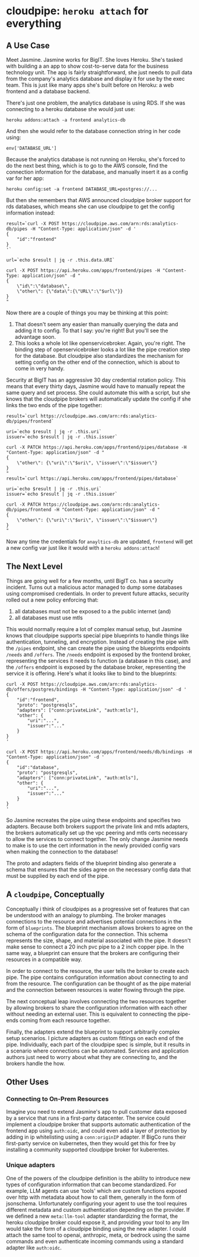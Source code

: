 # cloudpipe: `heroku attach` for everything

## A Use Case

Meet Jasmine. Jasmine works for BigIT. She loves Heroku. She's tasked with building a an app to show cost-to-serve data for the business technology unit. The app is fairly straightforward, she just needs to pull data from the company's analytics database and display it for use by the exec team. This is just like many apps she's built before on Heroku: a web frontend and a database backend.

There's just one problem, the analytics database is using RDS. If she was connecting to a heroku database she would just use:

`heroku addons:attach -a frontend analytics-db`

And then she would refer to the database connection string in her code using:

`env['DATABASE_URL']`

Because the analytics database is not running on Heroku, she's forced to do the next best thing, which is to go to the AWS console, find the connection information for the database, and manually insert it as a config var for her app:

`heroku config:set -a frontend DATABASE_URL=postgres://...`

But then she remembers that AWS announced cloudpipe broker support for rds databases, which means she can use cloudpipe to get the config information instead:

```
result=`curl -X POST https://cloudpipe.aws.com/arn:rds:analytics-db/pipes -H "Content-Type: application/json" -d '
{
    "id":"frontend"
}
'`

url=`echo $result | jq -r .this.data.URI`

curl -X POST https://api.heroku.com/apps/frontend/pipes -H "Content-Type: application/json" -d "
{
    \"id\":\"database\",
    \"other\": {\"data\":{\"URL\":\"$url\"}}
}
"
```

Now there are a couple of things you may be thinking at this point:

1. That doesn't seem any easier than manually querying the data and adding it to config. To that I say: you're right! But you'll see the advantage soon.
2. This looks a whole lot like openservicebroker. Again, you're right. The binding step of openservicebroker looks a lot like the pipe creation step for the database. But cloudpipe also standardizes the mechanism for setting config on the other end of the connection, which is about to come in very handy.

Security at BigIT has an aggressive 30 day credential rotation policy. This means that every thirty days, Jasmine would have to manually repeat the same query and set process. She could automate this with a script, but she knows that the cloudpipe brokers will automatically update the config if she links the two ends of the pipe together:

```
result=`curl https://cloudpipe.aws.com/arn:rds:analytics-db/pipes/frontend`

uri=`echo $result | jq -r .this.uri`
issuer=`echo $result | jq -r .this.issuer`

curl -X PATCH https://api.heroku.com/apps/frontend/pipes/database -H "Content-Type: application/json" -d "
{
    \"other\": {\"uri\":\"$uri\", \"issuer\":\"$issuer\"}
}
"
result=`curl https://api.heroku.com/apps/frontend/pipes/database`

uri=`echo $result | jq -r .this.uri`
issuer=`echo $result | jq -r .this.issuer`

curl -X PATCH https://cloudpipe.aws.com/arn:rds:analytics-db/pipes/frontend -H "Content-Type: application/json" -d "
{
    \"other\": {\"uri\":\"$uri\", \"issuer\":\"$issuer\"}
}
"
```

Now any time the credentials for `anayltics-db` are updated, `frontend` will get a new config var just like it would with a `heroku addons:attach`!

## The Next Level

Things are going well for a few months, until BigIT co. has a security incident. Turns out a malicious actor managed to dump some databases using compromised credentials. In order to prevent future attacks, security rolled out a new policy enforcing that:
1. all databases must not be exposed to a the public internet (and)
2. all databases must use mtls

This would normally require a lot of complex manual setup, but Jasmine knows that cloudpipe supports special pipe blueprints to handle things like authentication, tunneling, and encryption. Instead of creating the pipe with the `/pipes` endpoint, she can create the pipe using the blueprints endpoints `/needs` and `/offers`. The `/needs` endpoint is exposed by the frontend broker, representing the services it needs to function (a database in this case), and the `/offers` endpoint is exposed by the database broker, representing the service it is offering. Here's what it looks like to bind to the blueprints:

```
curl -X POST https://cloudpipe.aws.com/arn:rds:analytics-db/offers/postgres/bindings -H "Content-Type: application/json" -d '
{
    "id":"frontend",
    "proto": "postgresqls",
    "adapters": ["conn:privateLink", "auth:mtls"],
    "other": {
        "uri":"...",
        "issuer":"..."
    }
}
'

curl -X POST https://api.heroku.com/apps/frontend/needs/db/bindings -H "Content-Type: application/json" -d '
{
    "id":"database",
    "proto": "postgresqls",
    "adapters": ["conn:privateLink", "auth:mtls"],
    "other": {
        "uri":"...",
        "issuer":"..."
    }
}
'
```

So Jasmine recreates the pipe using these endpoints and specifies two adapters. Because both brokers support the private link and mtls adapters, the brokers automatically set up the vpc peering and mtls certs necessary to allow the services to connect together. The only change Jasmine needs to make is to use the cert information in the newly provided config vars when making the connection to the database!

The proto and adapters fields of the blueprint binding also generate a schema that ensures that the sides agree on the necessary config data that must be supplied by each end of the pipe.

## A `cloudpipe`, Conceptually

Conceptually i think of cloudpipes as a progressive set of features that can be understood with an analogy to plumbing. The broker manages connections to the resource and advertises potential connections in the form of `blueprints`. The blueprint mechanism allows brokers to agree on the schema of the configuration data for the connection. This schema represents the size, shape, and material associated with the pipe. It doesn't make sense to connect a 20 inch pvc pipe to a 2 inch copper pipe. In the same way, a blueprint can ensure that the brokers are configuring their resources in a compatible way.

In order to connect to the resource, the user tells the broker to create each pipe. The pipe contains configuration information about connecting to and from the resource. The configuration can be thought of as the pipe material and the connection between resources is water flowing through the pipe.

The next conceptual leap involves connecting the two resources together by allowing brokers to share the configuration information with each other without needing an external user. This is equivalent to connecting the pipe-ends coming from each resource together.

Finally, the adapters extend the blueprint to support arbitrarily complex setup scenarios. I picture adapters as custom fittings on each end of the pipe. Individually, each part of the cloudpipe spec is simple, but it results in a scenario where connections can be automated. Services and application authors just need to worry about what they are connecting to, and the brokers handle the how.

## Other Uses

### Connecting to On-Prem Resources

Imagine you need to extend Jasmine's app to pull customer data exposed by a service that runs in a first-party datacenter. The service could implement a cloudpipe broker that supports automatic authentication of the frontend app using `auth:oidc`, and could even add a layer of protection by adding in ip whitelisting using a `conn:originIP` adapter. If BigCo runs their first-party service on kubernetes, then they would get this for free by installing a community supported cloudpipe broker for kuberentes.

### Unique adapters

One of the powers of the cloudpipe definition is the ability to introduce new types of configuration information that can become standardized. For example, LLM agents can use 'tools' which are custom functions exposed over http with metadata about how to call them, generally in the form of jsonschema. Unfortunately configuring your agent to use the tool requires different metadata and custom authentication depending on the provider. If we defined a new `meta:llm-tool` adapter standardizing the format, the heroku cloudpipe broker could expose it, and providing your tool to any llm would take the form of a cloudpipe binding using the new adapter. I could attach the same tool to openai, anthropic, meta, or bedrock using the same commands and even authenticate incoming commands using a standard adapter like `auth:oidc`.
